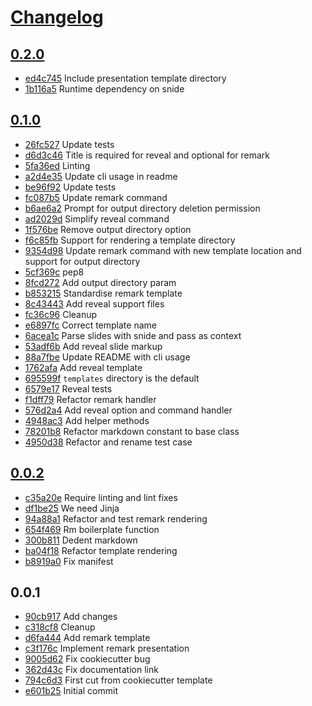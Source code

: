 # [Changelog](https://github.com/michaeljoseph/remarkable/releases)

## [0.2.0](https://github.com/michaeljoseph/remarkable/compare/0.1.0...0.2.0)

* [ed4c745](https://github.com/michaeljoseph/remarkable/commit/ed4c745) Include presentation template directory
* [1b116a5](https://github.com/michaeljoseph/remarkable/commit/1b116a5) Runtime dependency on snide

## [0.1.0](https://github.com/michaeljoseph/remarkable/compare/0.0.2...0.1.0)

* [26fc527](https://github.com/michaeljoseph/remarkable/commit/26fc527) Update tests
* [d6d3c46](https://github.com/michaeljoseph/remarkable/commit/d6d3c46) Title is required for reveal and optional for remark
* [5fa36ed](https://github.com/michaeljoseph/remarkable/commit/5fa36ed) Linting
* [a2d4e35](https://github.com/michaeljoseph/remarkable/commit/a2d4e35) Update cli usage in readme
* [be96f92](https://github.com/michaeljoseph/remarkable/commit/be96f92) Update tests
* [fc087b5](https://github.com/michaeljoseph/remarkable/commit/fc087b5) Update remark command
* [b6ae6a2](https://github.com/michaeljoseph/remarkable/commit/b6ae6a2) Prompt for output directory deletion permission
* [ad2029d](https://github.com/michaeljoseph/remarkable/commit/ad2029d) Simplify reveal command
* [1f576be](https://github.com/michaeljoseph/remarkable/commit/1f576be) Remove output directory option
* [f6c85fb](https://github.com/michaeljoseph/remarkable/commit/f6c85fb) Support for rendering a template directory
* [9354d98](https://github.com/michaeljoseph/remarkable/commit/9354d98) Update remark command with new template location and support for output directory
* [5cf369c](https://github.com/michaeljoseph/remarkable/commit/5cf369c) pep8
* [8fcd272](https://github.com/michaeljoseph/remarkable/commit/8fcd272) Add output directory param
* [b853215](https://github.com/michaeljoseph/remarkable/commit/b853215) Standardise remark template
* [8c43443](https://github.com/michaeljoseph/remarkable/commit/8c43443) Add reveal support files
* [fc36c96](https://github.com/michaeljoseph/remarkable/commit/fc36c96) Cleanup
* [e6897fc](https://github.com/michaeljoseph/remarkable/commit/e6897fc) Correct template name
* [6acea1c](https://github.com/michaeljoseph/remarkable/commit/6acea1c) Parse slides with snide and pass as context
* [53adf6b](https://github.com/michaeljoseph/remarkable/commit/53adf6b) Add reveal slide markup
* [88a7fbe](https://github.com/michaeljoseph/remarkable/commit/88a7fbe) Update README with cli usage
* [1762afa](https://github.com/michaeljoseph/remarkable/commit/1762afa) Add reveal template
* [695599f](https://github.com/michaeljoseph/remarkable/commit/695599f) `templates` directory is the default
* [6579e17](https://github.com/michaeljoseph/remarkable/commit/6579e17) Reveal tests
* [f1dff79](https://github.com/michaeljoseph/remarkable/commit/f1dff79) Refactor remark handler
* [576d2a4](https://github.com/michaeljoseph/remarkable/commit/576d2a4) Add reveal option and command handler
* [4948ac3](https://github.com/michaeljoseph/remarkable/commit/4948ac3) Add helper methods
* [78201b8](https://github.com/michaeljoseph/remarkable/commit/78201b8) Refactor markdown constant to base class
* [4950d38](https://github.com/michaeljoseph/remarkable/commit/4950d38) Refactor and rename test case

## [0.0.2](https://github.com/michaeljoseph/remarkable/compare/0.0.1...0.0.2)

* [c35a20e](https://github.com/michaeljoseph/remarkable/commit/c35a20e) Require linting and lint fixes
* [df1be25](https://github.com/michaeljoseph/remarkable/commit/df1be25) We need Jinja
* [94a88a1](https://github.com/michaeljoseph/remarkable/commit/94a88a1) Refactor and test remark rendering
* [654f469](https://github.com/michaeljoseph/remarkable/commit/654f469) Rm boilerplate function
* [300b811](https://github.com/michaeljoseph/remarkable/commit/300b811) Dedent markdown
* [ba04f18](https://github.com/michaeljoseph/remarkable/commit/ba04f18) Refactor template rendering
* [b8919a0](https://github.com/michaeljoseph/remarkable/commit/b8919a0) Fix manifest

## 0.0.1 

* [90cb917](https://github.com/michaeljoseph/remarkable/commit/90cb917) Add changes
* [c318cf8](https://github.com/michaeljoseph/remarkable/commit/c318cf8) Cleanup
* [d6fa444](https://github.com/michaeljoseph/remarkable/commit/d6fa444) Add remark template
* [c3f176c](https://github.com/michaeljoseph/remarkable/commit/c3f176c) Implement remark presentation
* [9005d62](https://github.com/michaeljoseph/remarkable/commit/9005d62) Fix cookiecutter bug
* [362d43c](https://github.com/michaeljoseph/remarkable/commit/362d43c) Fix documentation link
* [794c6d3](https://github.com/michaeljoseph/remarkable/commit/794c6d3) First cut from cookiecutter template
* [e601b25](https://github.com/michaeljoseph/remarkable/commit/e601b25) Initial commit
